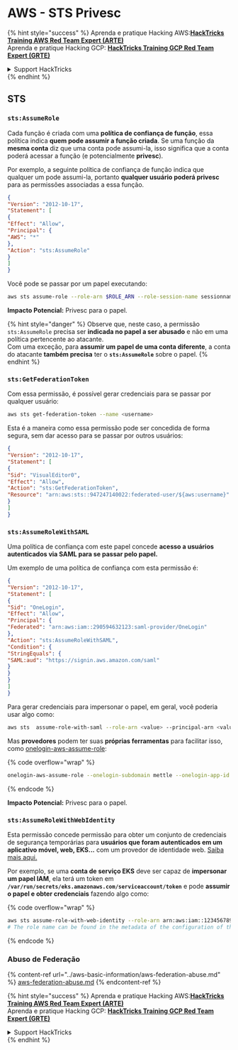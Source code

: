 # AWS - STS Privesc

{% hint style="success" %}
Aprenda e pratique Hacking AWS:<img src="../../../.gitbook/assets/image (1) (1) (1).png" alt="" data-size="line">[**HackTricks Training AWS Red Team Expert (ARTE)**](https://training.hacktricks.xyz/courses/arte)<img src="../../../.gitbook/assets/image (1) (1) (1).png" alt="" data-size="line">\
Aprenda e pratique Hacking GCP: <img src="../../../.gitbook/assets/image (2).png" alt="" data-size="line">[**HackTricks Training GCP Red Team Expert (GRTE)**<img src="../../../.gitbook/assets/image (2).png" alt="" data-size="line">](https://training.hacktricks.xyz/courses/grte)

<details>

<summary>Support HackTricks</summary>

* Confira os [**planos de assinatura**](https://github.com/sponsors/carlospolop)!
* **Junte-se ao** 💬 [**grupo do Discord**](https://discord.gg/hRep4RUj7f) ou ao [**grupo do telegram**](https://t.me/peass) ou **siga**-nos no **Twitter** 🐦 [**@hacktricks\_live**](https://twitter.com/hacktricks_live)**.**
* **Compartilhe truques de hacking enviando PRs para os repositórios do** [**HackTricks**](https://github.com/carlospolop/hacktricks) e [**HackTricks Cloud**](https://github.com/carlospolop/hacktricks-cloud).

</details>
{% endhint %}

## STS

### `sts:AssumeRole`

Cada função é criada com uma **política de confiança de função**, essa política indica **quem pode assumir a função criada**. Se uma função da **mesma conta** diz que uma conta pode assumi-la, isso significa que a conta poderá acessar a função (e potencialmente **privesc**).

Por exemplo, a seguinte política de confiança de função indica que qualquer um pode assumi-la, portanto **qualquer usuário poderá privesc** para as permissões associadas a essa função.
```json
{
"Version": "2012-10-17",
"Statement": [
{
"Effect": "Allow",
"Principal": {
"AWS": "*"
},
"Action": "sts:AssumeRole"
}
]
}
```
Você pode se passar por um papel executando:
```bash
aws sts assume-role --role-arn $ROLE_ARN --role-session-name sessionname
```
**Impacto Potencial:** Privesc para o papel.

{% hint style="danger" %}
Observe que, neste caso, a permissão `sts:AssumeRole` precisa ser **indicada no papel a ser abusado** e não em uma política pertencente ao atacante.\
Com uma exceção, para **assumir um papel de uma conta diferente**, a conta do atacante **também precisa** ter o **`sts:AssumeRole`** sobre o papel.
{% endhint %}

### **`sts:GetFederationToken`**

Com essa permissão, é possível gerar credenciais para se passar por qualquer usuário:
```bash
aws sts get-federation-token --name <username>
```
Esta é a maneira como essa permissão pode ser concedida de forma segura, sem dar acesso para se passar por outros usuários:
```json
{
"Version": "2012-10-17",
"Statement": [
{
"Sid": "VisualEditor0",
"Effect": "Allow",
"Action": "sts:GetFederationToken",
"Resource": "arn:aws:sts::947247140022:federated-user/${aws:username}"
}
]
}
```
### `sts:AssumeRoleWithSAML`

Uma política de confiança com este papel concede **acesso a usuários autenticados via SAML para se passar pelo papel.**

Um exemplo de uma política de confiança com esta permissão é:
```json
{
"Version": "2012-10-17",
"Statement": [
{
"Sid": "OneLogin",
"Effect": "Allow",
"Principal": {
"Federated": "arn:aws:iam::290594632123:saml-provider/OneLogin"
},
"Action": "sts:AssumeRoleWithSAML",
"Condition": {
"StringEquals": {
"SAML:aud": "https://signin.aws.amazon.com/saml"
}
}
}
]
}
```
Para gerar credenciais para impersonar o papel, em geral, você poderia usar algo como:
```bash
aws sts  assume-role-with-saml --role-arn <value> --principal-arn <value>
```
Mas **provedores** podem ter suas **próprias ferramentas** para facilitar isso, como [onelogin-aws-assume-role](https://github.com/onelogin/onelogin-python-aws-assume-role):

{% code overflow="wrap" %}
```bash
onelogin-aws-assume-role --onelogin-subdomain mettle --onelogin-app-id 283740 --aws-region eu-west-1 -z 3600
```
{% endcode %}

**Impacto Potencial:** Privesc para o papel.

### `sts:AssumeRoleWithWebIdentity`

Esta permissão concede permissão para obter um conjunto de credenciais de segurança temporárias para **usuários que foram autenticados em um aplicativo móvel, web, EKS...** com um provedor de identidade web. [Saiba mais aqui.](https://docs.aws.amazon.com/STS/latest/APIReference/API_AssumeRoleWithWebIdentity.html)

Por exemplo, se uma **conta de serviço EKS** deve ser capaz de **impersonar um papel IAM**, ela terá um token em **`/var/run/secrets/eks.amazonaws.com/serviceaccount/token`** e pode **assumir o papel e obter credenciais** fazendo algo como:

{% code overflow="wrap" %}
```bash
aws sts assume-role-with-web-identity --role-arn arn:aws:iam::123456789098:role/<role_name> --role-session-name something --web-identity-token file:///var/run/secrets/eks.amazonaws.com/serviceaccount/token
# The role name can be found in the metadata of the configuration of the pod
```
{% endcode %}

### Abuso de Federação

{% content-ref url="../aws-basic-information/aws-federation-abuse.md" %}
[aws-federation-abuse.md](../aws-basic-information/aws-federation-abuse.md)
{% endcontent-ref %}

{% hint style="success" %}
Aprenda e pratique Hacking AWS:<img src="../../../.gitbook/assets/image (1) (1) (1).png" alt="" data-size="line">[**HackTricks Training AWS Red Team Expert (ARTE)**](https://training.hacktricks.xyz/courses/arte)<img src="../../../.gitbook/assets/image (1) (1) (1).png" alt="" data-size="line">\
Aprenda e pratique Hacking GCP: <img src="../../../.gitbook/assets/image (2).png" alt="" data-size="line">[**HackTricks Training GCP Red Team Expert (GRTE)**<img src="../../../.gitbook/assets/image (2).png" alt="" data-size="line">](https://training.hacktricks.xyz/courses/grte)

<details>

<summary>Support HackTricks</summary>

* Confira os [**planos de assinatura**](https://github.com/sponsors/carlospolop)!
* **Junte-se ao** 💬 [**grupo do Discord**](https://discord.gg/hRep4RUj7f) ou ao [**grupo do telegram**](https://t.me/peass) ou **siga**-nos no **Twitter** 🐦 [**@hacktricks\_live**](https://twitter.com/hacktricks_live)**.**
* **Compartilhe truques de hacking enviando PRs para os repositórios do** [**HackTricks**](https://github.com/carlospolop/hacktricks) e [**HackTricks Cloud**](https://github.com/carlospolop/hacktricks-cloud).

</details>
{% endhint %}
